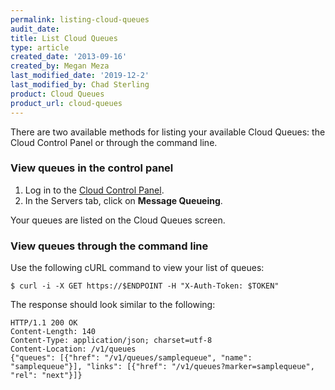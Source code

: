 ```yaml
---
permalink: listing-cloud-queues
audit_date:
title: List Cloud Queues
type: article
created_date: '2013-09-16'
created_by: Megan Meza
last_modified_date: '2019-12-2'
last_modified_by: Chad Sterling
product: Cloud Queues
product_url: cloud-queues
---
```


There are two available methods for listing your available Cloud Queues: the Cloud Control Panel or through the command line.

### View queues in the control panel

1. Log in to the [Cloud Control Panel](https://mycloud.rackspace.com).
2. In the Servers tab, click on **Message Queueing**.

Your queues are listed on the Cloud Queues screen.

### View queues through the command line

Use the following cURL command to view your list of queues:

    $ curl -i -X GET https://$ENDPOINT -H "X-Auth-Token: $TOKEN"

The response should look similar to the following:

    HTTP/1.1 200 OK
    Content-Length: 140
    Content-Type: application/json; charset=utf-8
    Content-Location: /v1/queues
    {"queues": [{"href": "/v1/queues/samplequeue", "name": "samplequeue"}], "links": [{"href": "/v1/queues?marker=samplequeue", "rel": "next"}]}
